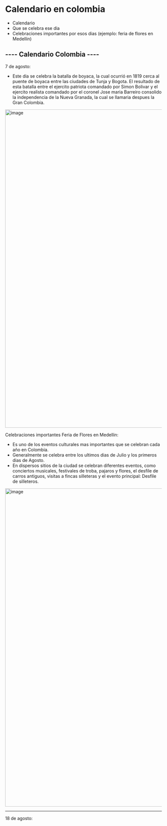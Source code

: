 # Calendario en colombia
- Calendario
- Que se celebra ese dia
- Celebraciones importantes por esos dias (ejemplo: feria de flores en Medellin)

---- Calendario Colombia ----
-------------------------------
7 de agosto:
- Este dia se celebra la batalla de boyaca, la cual ocurrió en 1819 cerca al puente de boyaca entre las ciudades de Tunja y Bogota. El resultado de esta batalla entre el ejercito patriota comandado por Simon Bolivar y el ejercito realista comandado por el coronel Jose maria Barreiro consolido la independencia de la Nueva Granada, la cual se llamaria despues la Gran Colombia.

<img width="1024" height="1024" alt="image" src="https://github.com/user-attachments/assets/2e002882-fca1-4671-8c88-6ca016193d02" />


Celebraciones importantes
Feria de Flores en Medellin:
- Es uno de los eventos culturales mas importantes que se celebran cada año en Colombia.
- Generalmente se celebra entre los ultimos dias de Julio y los primeros dias de Agosto.
- En dispersos sitios de la ciudad se celebran diferentes eventos, como conciertos musicales, festivales de troba, pajaros y flores, el desfile de carros antiguos, visitas a fincas silleteras y el evento principal: Desfile de silleteros. 

<img width="1536" height="1024" alt="image" src="https://github.com/user-attachments/assets/17ca10f5-0693-40e3-b79c-dc958b90d75a" />


-------------------------------
18 de agosto: 


